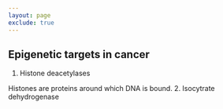 ```yaml
---
layout: page
exclude: true
---
```

## Epigenetic targets in cancer

1. Histone deacetylases

Histones are proteins around which DNA is bound.
2. Isocytrate dehydrogenase

